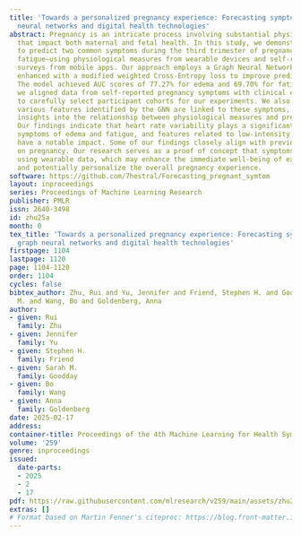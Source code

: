 ```yaml
---
title: 'Towards a personalized pregnancy experience: Forecasting symptoms using graph
  neural networks and digital health technologies'
abstract: Pregnancy is an intricate process involving substantial physiological changes
  that impact both maternal and fetal health. In this study, we demonstrate the ability
  to predict two common symptoms during the third trimester of pregnancy—edema and
  fatigue—using physiological measures from wearable devices and self-reported daily
  surveys from mobile apps. Our approach employs a Graph Neural Network (GNN) framework,
  enhanced with a modified weighted Cross-Entropy loss to improve prediction performance.
  The model achieved AUC scores of 77.27% for edema and 69.70% for fatigue. Additionally,
  we aligned data from self-reported pregnancy symptoms with clinical examinations
  to carefully select participant cohorts for our experiments. We also explored how
  various features identified by the GNN are linked to these symptoms, gaining deeper
  insights into the relationship between physiological measures and pregnancy symptoms.
  Our findings indicate that heart rate variability plays a significant role in predicting
  symptoms of edema and fatigue, and features related to low-intensity activity also
  have a notable impact. Some of our findings closely align with previous studies
  on pregnancy. Our research serves as a proof of concept that symptoms can be predicted
  using wearable data, which may enhance the immediate well-being of expectant mothers
  and potentially personalize the overall pregnancy experience.
software: https://github.com/7hestral/Forecasting_pregnant_symtom
layout: inproceedings
series: Proceedings of Machine Learning Research
publisher: PMLR
issn: 2640-3498
id: zhu25a
month: 0
tex_title: 'Towards a personalized pregnancy experience: Forecasting symptoms using
  graph neural networks and digital health technologies'
firstpage: 1104
lastpage: 1120
page: 1104-1120
order: 1104
cycles: false
bibtex_author: Zhu, Rui and Yu, Jennifer and Friend, Stephen H. and Goodday, Sarah
  M. and Wang, Bo and Goldenberg, Anna
author:
- given: Rui
  family: Zhu
- given: Jennifer
  family: Yu
- given: Stephen H.
  family: Friend
- given: Sarah M.
  family: Goodday
- given: Bo
  family: Wang
- given: Anna
  family: Goldenberg
date: 2025-02-17
address:
container-title: Proceedings of the 4th Machine Learning for Health Symposium
volume: '259'
genre: inproceedings
issued:
  date-parts:
  - 2025
  - 2
  - 17
pdf: https://raw.githubusercontent.com/mlresearch/v259/main/assets/zhu25a/zhu25a.pdf
extras: []
# Format based on Martin Fenner's citeproc: https://blog.front-matter.io/posts/citeproc-yaml-for-bibliographies/
---
```

